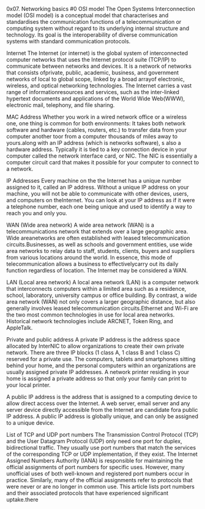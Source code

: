 0x07. Networking basics #0
OSI model
The Open Systems Interconnection model (OSI model) is a conceptual model that characterises and standardises the communication functions of a telecommunication or computing system without regard to its underlying internal structure and technology. Its goal is the interoperability of diverse communication systems with standard communication protocols.

Internet
The Internet (or internet) is the global system of interconnected computer networks that uses the Internet protocol suite (TCP/IP) to communicate between networks and devices. It is a network of networks that consists ofprivate, public, academic, business, and government networks of local to global scope, linked by a broad arrayof electronic, wireless, and optical networking technologies. The Internet carries a vast range of informationresources and services, such as the inter-linked hypertext documents and applications of the World Wide Web(WWW), electronic mail, telephony, and file sharing.

MAC Address
Whether you work in a wired network office or a wireless one, one thing is common for both environments: It takes both network software and hardware (cables, routers, etc.) to transfer data from your computer another toor from a computer thousands of miles away to yours.along with an IP address (which is networks software), s also a hardware address. Typically it is tied to a key connection device in your computer called the network interface card, or NIC. The NIC is essentially a computer circuit card that makes it possible for your computer to connect to a network.

IP Addresses
Every machine on the the Internet has a unique number assigned to it, called an IP address. Without a unique IP address on your machine, you will not be able to communicate with other devices, users, and computers on theInternet. You can look at your IP address as if it were a telephone number, each one being unique and used to identify a way to reach you and only you.

WAN (Wide area network)
A wide area network (WAN) is a telecommunications network that extends over a large geographic area. Wide areanetworks are often established with leased telecommunication circuits.Businesses, as well as schools and government entities, use wide area networks to relay data to staff, students, clients, buyers and suppliers from various locations around the world. In essence, this mode of telecommunication allows a business to effectivelycarry out its daily function regardless of location. The Internet may be considered a WAN.

LAN (Local area network)
A local area network (LAN) is a computer network that interconnects computers within a limited area such as a residence, school, laboratory, university campus or office building. By contrast, a wide area network (WAN) not only covers a larger geographic distance, but also generally involves leased telecommunication circuits.Ethernet and Wi-Fi are the two most common technologies in use for local area networks. Historical network technologies include ARCNET, Token Ring, and AppleTalk.

Private and public address
A private IP address is the address space allocated by InterNIC to allow organizations to create their own private network. There are three IP blocks (1 class A, 1 class B and 1 class C) reserved for a private use. The computers, tablets and smartphones sitting behind your home, and the personal computers within an organizations are usually assigned private IP addresses. A network printer residing in your home is assigned a private address so that only your family can print to your local printer.

A public IP address is the address that is assigned to a computing device to allow direct access over the Internet. A web server, email server and any server device directly accessible from the Internet are candidate fora public IP address. A public IP address is globally unique, and can only be assigned to a unique device.

List of TCP and UDP port numbers
The Transmission Control Protocol (TCP) and the User Datagram Protocol (UDP) only need one port for duplex, bidirectional traffic. They usually use port numbers that match the services of the corresponding TCP or UDP implementation, if they exist. The Internet Assigned Numbers Authority (IANA) is responsible for maintaining the official assignments of port numbers for specific uses. However, many unofficial uses of both well-known and registered port numbers occur in practice. Similarly, many of the official assignments refer to protocols that were never or are no longer in common use. This article lists port numbers and their associated protocols that have experienced significant uptake.there